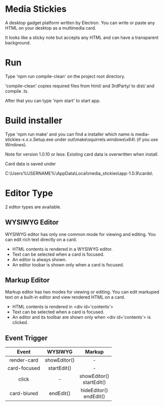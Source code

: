 # Media Stickies
A desktop gadget platform written by Electron.
You can write or paste any HTML on your desktop as a multimedia card.

It looks like a sticky note but accepts any HTML and can have a transparent background.

# Run

Type 'npm run compile-clean' on the project root directory.

'compile-clean' copies required files from html/ and 3rdParty/ to dist/ and compile .ts. 

After that you can type 'npm start' to start app.


# Build installer

Type 'npm run make' and you can find a installer which name is media-stickies-x.x.x.Setup.exe under out\make\squirrels.windows\x64\ (if you use Windows).

Note for version 1.0.10 or less: Existing card data is overwritten when install.

Card data is saved under 

C:\Users\%USERNAME%\AppData\Local\media_stickies\app-1.0.9\cards\

# Editor Type

2 editor types are available.

## WYSIWYG Editor

WYSIWYG editor has only one common mode for viewing and editing.
You can edit rich text directly on a card.

* HTML contents is rendered in a WYSIWYG editor.
* Text can be selected when a card is focused.
* An editor is always shown.
* An editor toobar is shown only when a card is focused.

## Markup Editor

Markup editor has two modes for viewing or editing.
You can edit markuped text on a built-in editor and view rendered HTML on a card.

* HTML contents is rendered in &lt;div id='contents'&gt;
* Text can be selected when a card is focused.
* An editor and its toolbar are shown only when &lt;div id='contents'&gt; is clicked.

## Event Trigger

| Event | WYSIWYG | Markup |
| :---: |  :---:  | :---:  |
| render-card | showEditor() | - |
| card-focused | startEdit() | - |
| click | - | showEditor()<br>startEdit() |
| card-blured | endEdit() | hideEditor()<br>endEdit() |
